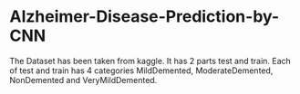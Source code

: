 # Alzheimer-Disease-Prediction-by-CNN

The Dataset has been taken from kaggle. 
It has 2 parts test and train. 
Each of test and train has 4 categories MildDemented, ModerateDemented, NonDemented and VeryMildDemented.
